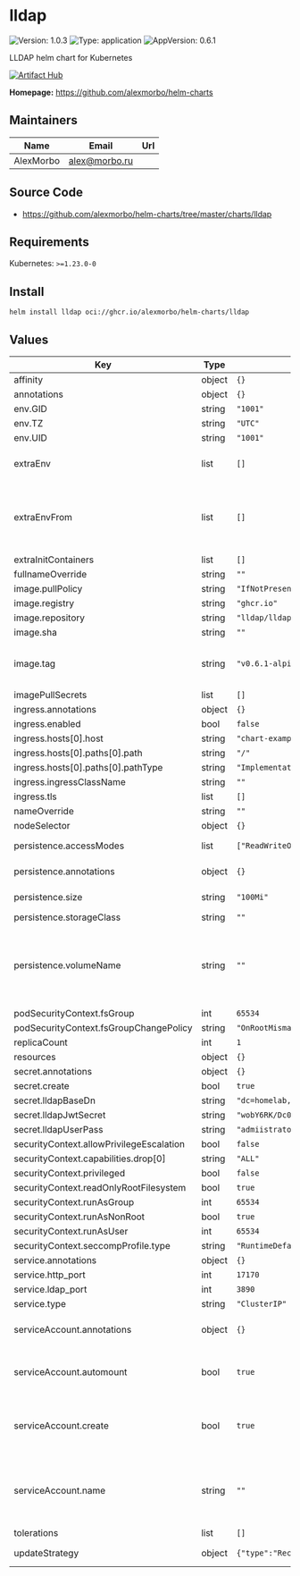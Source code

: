 
# lldap

![Version: 1.0.3](https://img.shields.io/badge/Version-1.0.3-informational?style=flat-square) ![Type: application](https://img.shields.io/badge/Type-application-informational?style=flat-square) ![AppVersion: 0.6.1](https://img.shields.io/badge/AppVersion-0.6.1-informational?style=flat-square)

LLDAP helm chart for Kubernetes

[![Artifact Hub](https://img.shields.io/endpoint?url=https://artifacthub.io/badge/repository/lldap)](https://artifacthub.io/packages/search?repo=lldap)

**Homepage:** <https://github.com/alexmorbo/helm-charts>

## Maintainers

| Name | Email | Url |
| ---- | ------ | --- |
| AlexMorbo | <alex@morbo.ru> |  |

## Source Code

* <https://github.com/alexmorbo/helm-charts/tree/master/charts/lldap>

## Requirements

Kubernetes: `>=1.23.0-0`

## Install
```console
helm install lldap oci://ghcr.io/alexmorbo/helm-charts/lldap
```

## Values

| Key | Type | Default | Description |
|-----|------|---------|-------------|
| affinity | object | `{}` |  |
| annotations | object | `{}` |  |
| env.GID | string | `"1001"` |  |
| env.TZ | string | `"UTC"` |  |
| env.UID | string | `"1001"` |  |
| extraEnv | list | `[]` | Environment variables to add to the lldap pods |
| extraEnvFrom | list | `[]` | Environment variables from secrets or configmaps to add to the lldap pods |
| extraInitContainers | list | `[]` |  |
| fullnameOverride | string | `""` |  |
| image.pullPolicy | string | `"IfNotPresent"` |  |
| image.registry | string | `"ghcr.io"` |  |
| image.repository | string | `"lldap/lldap"` |  |
| image.sha | string | `""` |  |
| image.tag | string | `"v0.6.1-alpine"` | Overrides the image tag whose default is the chart appVersion. |
| imagePullSecrets | list | `[]` |  |
| ingress.annotations | object | `{}` |  |
| ingress.enabled | bool | `false` |  |
| ingress.hosts[0].host | string | `"chart-example.local"` |  |
| ingress.hosts[0].paths[0].path | string | `"/"` |  |
| ingress.hosts[0].paths[0].pathType | string | `"ImplementationSpecific"` |  |
| ingress.ingressClassName | string | `""` |  |
| ingress.tls | list | `[]` |  |
| nameOverride | string | `""` |  |
| nodeSelector | object | `{}` |  |
| persistence.accessModes | list | `["ReadWriteOnce"]` | Access modes of persistent disk |
| persistence.annotations | object | `{}` | Annotations for PVCs |
| persistence.size | string | `"100Mi"` | Size of persistent disk |
| persistence.storageClass | string | `""` |  |
| persistence.volumeName | string | `""` | Name of the permanent volume to reference in the claim. Can be used to bind to existing volumes. |
| podSecurityContext.fsGroup | int | `65534` |  |
| podSecurityContext.fsGroupChangePolicy | string | `"OnRootMismatch"` |  |
| replicaCount | int | `1` |  |
| resources | object | `{}` |  |
| secret.annotations | object | `{}` |  |
| secret.create | bool | `true` |  |
| secret.lldapBaseDn | string | `"dc=homelab,dc=local"` |  |
| secret.lldapJwtSecret | string | `"wobY6RK/Dc0vL21zFiIZs9iyVy0NQ3ldijYPQ4HLWTc="` |  |
| secret.lldapUserPass | string | `"admiistrator123456"` |  |
| securityContext.allowPrivilegeEscalation | bool | `false` |  |
| securityContext.capabilities.drop[0] | string | `"ALL"` |  |
| securityContext.privileged | bool | `false` |  |
| securityContext.readOnlyRootFilesystem | bool | `true` |  |
| securityContext.runAsGroup | int | `65534` |  |
| securityContext.runAsNonRoot | bool | `true` |  |
| securityContext.runAsUser | int | `65534` |  |
| securityContext.seccompProfile.type | string | `"RuntimeDefault"` |  |
| service.annotations | object | `{}` |  |
| service.http_port | int | `17170` |  |
| service.ldap_port | int | `3890` |  |
| service.type | string | `"ClusterIP"` |  |
| serviceAccount.annotations | object | `{}` | Annotations to add to the service account |
| serviceAccount.automount | bool | `true` | Automatically mount a ServiceAccount's API credentials? |
| serviceAccount.create | bool | `true` | Specifies whether a service account should be created |
| serviceAccount.name | string | `""` | If not set and create is true, a name is generated using the fullname template |
| tolerations | list | `[]` |  |
| updateStrategy | object | `{"type":"Recreate"}` | Deployment strategy |
